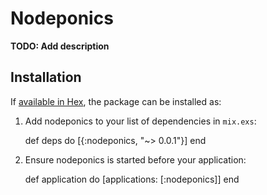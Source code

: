 # Nodeponics

**TODO: Add description**

## Installation

If [available in Hex](https://hex.pm/docs/publish), the package can be installed as:

  1. Add nodeponics to your list of dependencies in `mix.exs`:

        def deps do
          [{:nodeponics, "~> 0.0.1"}]
        end

  2. Ensure nodeponics is started before your application:

        def application do
          [applications: [:nodeponics]]
        end

